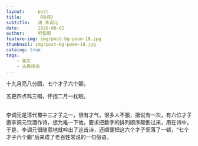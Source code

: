 ```yaml
---
layout:     post
title:      《咏月》
subtitle:   清 李调元
date:       2020-08-02
author:     听松阁
feature-img: img/post-bg-poem-18.jpg
thumbnail: img/post-bg-poem-18.jpg
catalog: true
tags:
    - 美文
    - 古典诗词
---
```


十九月亮八分圆，七个才子六个颠。<br>

五更四点鸡三唱，怀抱二月一枕眠。<br>
<br>


李调元是清代蜀中三才子之一，很有才气，很多人不服，据说有一次，有六位才子邀李调元饮酒作诗，想为难一下他，要求把数字的排列顺序颠倒过来，用在诗中。于是，李调元很随意地就吟出了这首诗，还顺便把这六个才子奚落了一顿，“七个才子六个癫”后来成了老百姓常说的一句俗语。
